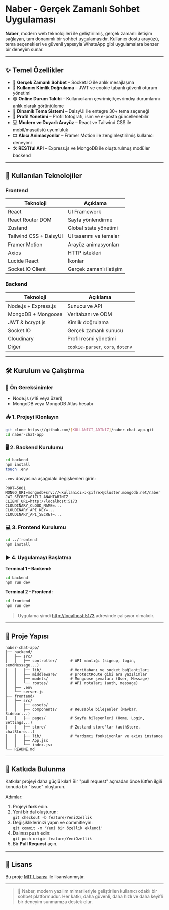 
# Naber - Gerçek Zamanlı Sohbet Uygulaması

**Naber**, modern web teknolojileri ile geliştirilmiş, gerçek zamanlı iletişim sağlayan, tam donanımlı bir sohbet uygulamasıdır. Kullanıcı dostu arayüzü, tema seçenekleri ve güvenli yapısıyla WhatsApp gibi uygulamalara benzer bir deneyim sunar.

---

## ✨ Temel Özellikler

- 🔌 **Gerçek Zamanlı Sohbet** – Socket.IO ile anlık mesajlaşma
- 🔐 **Kullanıcı Kimlik Doğrulama** – JWT ve cookie tabanlı güvenli oturum yönetimi
- 🟢 **Online Durum Takibi** – Kullanıcıların çevrimiçi/çevrimdışı durumlarını anlık olarak görüntüleme
- 🎨 **Dinamik Tema Sistemi** – DaisyUI ile entegre 30+ tema seçeneği
- 👤 **Profil Yönetimi** – Profil fotoğrafı, isim ve e-posta güncellenebilir
- 💻 **Modern ve Duyarlı Arayüz** – React ve Tailwind CSS ile mobil/masaüstü uyumluluk
- 🎞️ **Akıcı Animasyonlar** – Framer Motion ile zenginleştirilmiş kullanıcı deneyimi
- 🛠️ **RESTful API** – Express.js ve MongoDB ile oluşturulmuş modüler backend

---

## 🚀 Kullanılan Teknolojiler

### Frontend
| Teknoloji | Açıklama |
|----------|----------|
| React | UI Framework |
| React Router DOM | Sayfa yönlendirme |
| Zustand | Global state yönetimi |
| Tailwind CSS + DaisyUI | UI tasarımı ve temalar |
| Framer Motion | Arayüz animasyonları |
| Axios | HTTP istekleri |
| Lucide React | İkonlar |
| Socket.IO Client | Gerçek zamanlı iletişim |

### Backend
| Teknoloji | Açıklama |
|----------|----------|
| Node.js + Express.js | Sunucu ve API |
| MongoDB + Mongoose | Veritabanı ve ODM |
| JWT & bcrypt.js | Kimlik doğrulama |
| Socket.IO | Gerçek zamanlı sunucu |
| Cloudinary | Profil resmi yönetimi |
| Diğer | `cookie-parser`, `cors`, `dotenv` |

---

## 🛠️ Kurulum ve Çalıştırma

### 🔧 Ön Gereksinimler

- Node.js (v18 veya üzeri)
- MongoDB veya MongoDB Atlas hesabı

### 📥 1. Projeyi Klonlayın

```bash
git clone https://github.com/[KULLANICI_ADINIZ]/naber-chat-app.git
cd naber-chat-app
```

### 🖥️ 2. Backend Kurulumu

```bash
cd backend
npm install
touch .env
```

`.env` dosyasına aşağıdaki değişkenleri girin:

```env
PORT=5001
MONGO_URI=mongodb+srv://<kullanıcı>:<şifre>@cluster.mongodb.net/naber
JWT_SECRET=GIZLI_ANAHTARINIZ
CLIENT_URL=http://localhost:5173
CLOUDINARY_CLOUD_NAME=...
CLOUDINARY_API_KEY=...
CLOUDINARY_API_SECRET=...
```

### 💻 3. Frontend Kurulumu

```bash
cd ../frontend
npm install
```

### ▶️ 4. Uygulamayı Başlatma

**Terminal 1 – Backend:**

```bash
cd backend
npm run dev
```

**Terminal 2 – Frontend:**

```bash
cd frontend
npm run dev
```

> Uygulama şimdi [http://localhost:5173](http://localhost:5173) adresinde çalışıyor olmalıdır.

---

## 📂 Proje Yapısı

```plaintext
naber-chat-app/
├── backend/
│   ├── src/
│   │   ├── controller/      # API mantığı (signup, login, sendMessage...)
│   │   ├── lib/             # Veritabanı ve socket bağlantıları
│   │   ├── middleware/      # protectRoute gibi ara yazılımlar
│   │   ├── models/          # Mongoose şemaları (User, Message)
│   │   └── routes/          # API rotaları (auth, message)
│   ├── .env
│   └── server.js
├── frontend/
│   ├── src/
│   │   ├── assets/
│   │   ├── components/      # Reusable bileşenler (Navbar, Sidebar...)
│   │   ├── pages/           # Sayfa bileşenleri (Home, Login, Settings...)
│   │   ├── store/           # Zustand store'lar (authStore, chatStore...)
│   │   ├── lib/             # Yardımcı fonksiyonlar ve axios instance
│   │   ├── App.jsx
│   │   └── index.jsx
└── README.md
```

---

## 🤝 Katkıda Bulunma

Katkılar projeyi daha güçlü kılar! Bir "pull request" açmadan önce lütfen ilgili konuda bir "issue" oluşturun.

Adımlar:

1. Projeyi **fork** edin.
2. Yeni bir dal oluşturun:  
   `git checkout -b feature/YeniOzellik`
3. Değişikliklerinizi yapın ve commitleyin:  
   `git commit -m 'Yeni bir özellik eklendi'`
4. Dalınızı push edin:  
   `git push origin feature/YeniOzellik`
5. Bir **Pull Request** açın.

---

## 📄 Lisans

Bu proje [MIT Lisansı](https://opensource.org/licenses/MIT) ile lisanslanmıştır.

---

> 💬 Naber, modern yazılım mimarileriyle geliştirilen kullanıcı odaklı bir sohbet platformudur. Her katkı, daha güvenli, daha hızlı ve daha keyifli bir deneyim sunmamıza destek olur.
